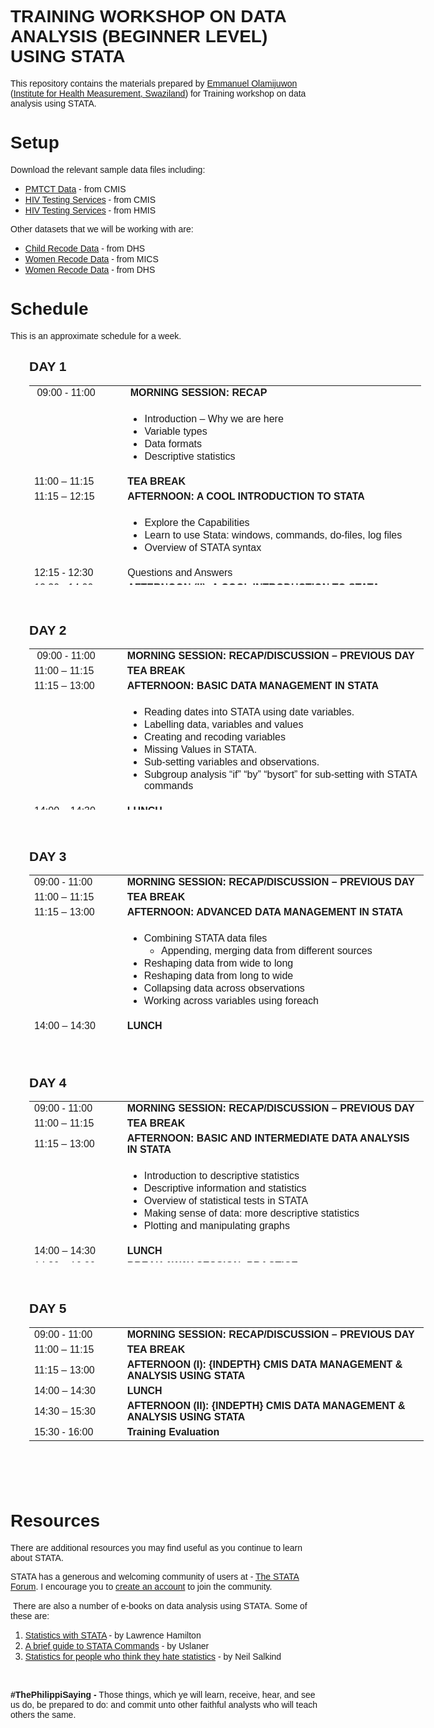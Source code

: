 <h1><span style="font-family: 'trebuchet ms', geneva, sans-serif;">TRAINING WORKSHOP ON DATA ANALYSIS (BEGINNER LEVEL) USING STATA</span></h1>
<p><span style="font-family: 'trebuchet ms', geneva, sans-serif;">This repository contains the materials prepared by <a title="Emmanuel Ọlámíjùwọ́n | Emmanuel Ọlámíjùwọ́n | Health Researcher | Digital Demographer" href="http://e.olamijuwon.com/" target="_blank" rel="noopener noreferrer">Emmanuel Olamijuwon</a> (<a title="Institute for Health Measurement, Swaziland" href="http://www.ihmafrica.org" target="_blank" rel="noopener noreferrer">Institute for Health Measurement, Swaziland</a>) for Training workshop on data analysis using STATA.</span></p>
<h1><span style="font-family: 'trebuchet ms', geneva, sans-serif;">Setup</span></h1>
<p><span style="font-family: 'trebuchet ms', geneva, sans-serif;">Download the relevant sample data files including:</span></p>
<ul>
<li><span style="font-family: 'trebuchet ms', geneva, sans-serif;"><a title="PMTCT Data | CMIS" href="https://github.com/eolamijuwon/MoH-advanced-data-analysis/blob/master/PMTCT_CMIS.xlsx">PMTCT Data</a> - from CMIS</span></li>
<li><span style="font-family: 'trebuchet ms', geneva, sans-serif;"><a title="HIV Testing Services | CMIS" href="https://github.com/eolamijuwon/MoH-advanced-data-analysis/blob/master/HTS_CMIS.xlsx">HIV Testing Services</a> - from CMIS</span></li>
<li><span style="font-family: 'trebuchet ms', geneva, sans-serif;"><a title="HIV Testing Services | HMIS" href="https://github.com/eolamijuwon/MoH-advanced-data-analysis/blob/master/HMIS%20HTS_Sept%202017_rev.xlsx">HIV Testing Services</a> - from HMIS</span></li>
</ul>
<p><span style="font-family: 'trebuchet ms', geneva, sans-serif;">Other datasets that we will be working with are:</span></p>
<ul>
<li><span style="font-family: 'trebuchet ms', geneva, sans-serif;"><a title="Child Recode Data | DHS" href="https://github.com/eolamijuwon/MoH-advanced-data-analysis/blob/master/DHS_ch.DTA">Child Recode Data</a> - from DHS</span></li>
<li><span style="font-family: 'trebuchet ms', geneva, sans-serif;"><a title="Women Recode Data | MICS" href="https://github.com/eolamijuwon/MoH-advanced-data-analysis/blob/master/MICS_wm.dta">Women Recode Data</a> - from MICS</span></li>
<li><span style="font-family: 'trebuchet ms', geneva, sans-serif;"><a title="Women Recode Data | DHS" href="https://github.com/eolamijuwon/MoH-advanced-data-analysis/blob/master/DHS_wm.dta">Women Recode Data</a> - from DHS</span></li>
</ul>
<h1><span style="font-family: 'trebuchet ms', geneva, sans-serif;">Schedule</span></h1>
<p><span style="font-family: 'trebuchet ms', geneva, sans-serif;">This is an approximate schedule for a week.</span></p>
<h2 style="padding-left: 30px;"><strong><span style="font-family: 'trebuchet ms', geneva, sans-serif;">DAY 1</span></strong></h2>
<table style="height: 319px; margin-left: 30px; width: 627px;">
<tbody>
<tr style="height: 15px;">
<td style="width: 136.8px; height: 15px;"><span style="font-family: 'trebuchet ms', geneva, sans-serif;"> 09:00 - 11:00</span></td>
<td style="width: 475.2px; height: 15px;"><span style="font-family: 'trebuchet ms', geneva, sans-serif;"> <strong>MORNING SESSION: RECAP</strong></span></td>
</tr>
<tr style="height: 91px;">
<td style="width: 136.8px; height: 91px;"><span style="font-family: 'trebuchet ms', geneva, sans-serif;"> </span></td>
<td style="width: 475.2px; height: 91px;">
<ul>
<li><span style="font-family: 'trebuchet ms', geneva, sans-serif;">Introduction – Why we are here</span></li>
<li><span style="font-family: 'trebuchet ms', geneva, sans-serif;">Variable types</span></li>
<li><span style="font-family: 'trebuchet ms', geneva, sans-serif;">Data formats</span></li>
<li><span style="font-family: 'trebuchet ms', geneva, sans-serif;">Descriptive statistics</span></li>
</ul>
</td>
</tr>
<tr style="height: 15px;">
<td style="width: 136.8px; height: 15px;"><span style="font-family: 'trebuchet ms', geneva, sans-serif;">11:00 – 11:15</span></td>
<td style="width: 475.2px; height: 15px;"><span style="font-family: 'trebuchet ms', geneva, sans-serif;"><strong>TEA BREAK</strong></span></td>
</tr>
<tr style="height: 15px;">
<td style="width: 136.8px; height: 15px;"><span style="font-family: 'trebuchet ms', geneva, sans-serif;">11:15 – 12:15</span></td>
<td style="width: 475.2px; height: 15px;"><span style="font-family: 'trebuchet ms', geneva, sans-serif;"><strong>AFTERNOON: A COOL INTRODUCTION TO STATA</strong></span></td>
</tr>
<tr style="height: 75px;">
<td style="width: 136.8px; height: 75px;"><span style="font-family: 'trebuchet ms', geneva, sans-serif;"> </span></td>
<td style="width: 475.2px; height: 75px;">
<ul>
<li><span style="font-family: 'trebuchet ms', geneva, sans-serif;">Explore the Capabilities</span></li>
<li><span style="font-family: 'trebuchet ms', geneva, sans-serif;">Learn to use Stata: windows, commands, do-files, log files</span></li>
<li><span style="font-family: 'trebuchet ms', geneva, sans-serif;">Overview of STATA syntax</span></li>
</ul>
</td>
</tr>
<tr style="height: 12.275px;">
<td style="width: 136.8px; height: 12.275px;"><span style="font-family: 'trebuchet ms', geneva, sans-serif;">12:15 - 12:30</span></td>
<td style="width: 475.2px; height: 12.275px;"><span style="font-family: 'trebuchet ms', geneva, sans-serif;">Questions and Answers</span></td>
</tr>
<tr style="height: 12.275px;">
<td style="width: 136.8px; height: 12.275px;"><span style="font-family: 'trebuchet ms', geneva, sans-serif;">12:30 - 14:00</span></td>
<td style="width: 475.2px; height: 12.275px;"><span style="font-family: 'trebuchet ms', geneva, sans-serif;"><strong>AFTERNOON (II): A COOL INTRODUCTION TO STATA</strong></span></td>
</tr>
<tr style="height: 123px;">
<td style="width: 136.8px; height: 123px;"><span style="font-family: 'trebuchet ms', geneva, sans-serif;"> </span></td>
<td style="width: 475.2px; height: 123px;">
<ul>
<li><span style="font-family: 'trebuchet ms', geneva, sans-serif;">Inputting raw data files into STATA</span></li>
<li><span style="font-family: 'trebuchet ms', geneva, sans-serif;">From variables to datasets - Import data in different formats into Stata</span></li>
<li><span style="font-family: 'trebuchet ms', geneva, sans-serif;">Using and saving STATA data files</span></li>
<li><span style="font-family: 'trebuchet ms', geneva, sans-serif;">From datasets to variables - Export data in Stata into different formats</span></li>
</ul>
</td>
</tr>
<tr style="height: 15px;">
<td style="width: 136.8px; height: 15px;"><span style="font-family: 'trebuchet ms', geneva, sans-serif;">14:00 – 14:30</span></td>
<td style="width: 475.2px; height: 15px;"><span style="font-family: 'trebuchet ms', geneva, sans-serif;"><strong>LUNCH</strong></span></td>
</tr>
<tr style="height: 15px;">
<td style="width: 136.8px; height: 15px;"><span style="font-family: 'trebuchet ms', geneva, sans-serif;">14:30 – 16:30</span></td>
<td style="width: 475.2px; height: 15px;"><span style="font-family: 'trebuchet ms', geneva, sans-serif;"><strong>BREAK AWAY SESSION: PRACTICE</strong></span></td>
</tr>
</tbody>
</table>
<p><span style="font-family: 'trebuchet ms', geneva, sans-serif;"> </span></p>
<h2 style="padding-left: 30px;"><strong><span style="font-family: 'trebuchet ms', geneva, sans-serif;">DAY 2</span></strong></h2>
<table style="height: 258px; margin-left: 30px; width: 631px;">
<tbody>
<tr>
<td style="width: 137.6px;"><span style="font-family: 'trebuchet ms', geneva, sans-serif;"> 09:00 - 11:00</span></td>
<td style="width: 478.4px;"><span style="font-family: 'trebuchet ms', geneva, sans-serif;"><strong>MORNING SESSION: RECAP/DISCUSSION – PREVIOUS DAY</strong></span></td>
</tr>
<tr>
<td style="width: 137.6px;"><span style="font-family: 'trebuchet ms', geneva, sans-serif;">11:00 – 11:15</span></td>
<td style="width: 478.4px;"><span style="font-family: 'trebuchet ms', geneva, sans-serif;"><strong>TEA BREAK</strong></span></td>
</tr>
<tr>
<td style="width: 137.6px;"><span style="font-family: 'trebuchet ms', geneva, sans-serif;">11:15 – 13:00</span></td>
<td style="width: 478.4px;"><span style="font-family: 'trebuchet ms', geneva, sans-serif;"><strong>AFTERNOON: BASIC DATA MANAGEMENT IN STATA</strong></span></td>
</tr>
<tr>
<td style="width: 137.6px;"><span style="font-family: 'trebuchet ms', geneva, sans-serif;"> </span></td>
<td style="width: 478.4px;">
<ul>
<li><span style="font-family: 'trebuchet ms', geneva, sans-serif;">Reading dates into STATA using date variables.</span></li>
<li><span style="font-family: 'trebuchet ms', geneva, sans-serif;">Labelling data, variables and values</span></li>
<li><span style="font-family: 'trebuchet ms', geneva, sans-serif;">Creating and recoding variables</span></li>
<li><span style="font-family: 'trebuchet ms', geneva, sans-serif;">Missing Values in STATA.</span></li>
<li><span style="font-family: 'trebuchet ms', geneva, sans-serif;">Sub-setting variables and observations.</span></li>
<li><span style="font-family: 'trebuchet ms', geneva, sans-serif;">Subgroup analysis “if” “by” “bysort” for sub-setting with STATA commands</span></li>
</ul>
</td>
</tr>
<tr>
<td style="width: 137.6px;"><span style="font-family: 'trebuchet ms', geneva, sans-serif;">14:00 – 14:30</span></td>
<td style="width: 478.4px;"><span style="font-family: 'trebuchet ms', geneva, sans-serif;"><strong>LUNCH</strong></span></td>
</tr>
<tr>
<td style="width: 137.6px;"><span style="font-family: 'trebuchet ms', geneva, sans-serif;">14:30 – 16:30</span></td>
<td style="width: 478.4px;"><span style="font-family: 'trebuchet ms', geneva, sans-serif;"><strong>BREAK AWAY SESSION: PRACTICE</strong></span></td>
</tr>
</tbody>
</table>
<p> </p>
<h2 style="padding-left: 30px;"><strong><span style="font-family: 'trebuchet ms', geneva, sans-serif;">DAY 3</span></strong></h2>
<table style="height: 258px; margin-left: 30px; width: 631px;">
<tbody>
<tr>
<td style="width: 137.6px;"><span style="font-family: 'trebuchet ms', geneva, sans-serif;">09:00 - 11:00</span></td>
<td style="width: 478.4px;"><span style="font-family: 'trebuchet ms', geneva, sans-serif;"><strong>MORNING SESSION: RECAP/DISCUSSION – PREVIOUS DAY</strong></span></td>
</tr>
<tr>
<td style="width: 137.6px;"><span style="font-family: 'trebuchet ms', geneva, sans-serif;">11:00 – 11:15</span></td>
<td style="width: 478.4px;"><span style="font-family: 'trebuchet ms', geneva, sans-serif;"><strong>TEA BREAK</strong></span></td>
</tr>
<tr>
<td style="width: 137.6px;"><span style="font-family: 'trebuchet ms', geneva, sans-serif;">11:15 – 13:00</span></td>
<td style="width: 478.4px;"><span style="font-family: 'trebuchet ms', geneva, sans-serif;"><strong>AFTERNOON: ADVANCED DATA MANAGEMENT IN STATA</strong></span></td>
</tr>
<tr>
<td style="width: 137.6px;"><span style="font-family: 'trebuchet ms', geneva, sans-serif;"> </span></td>
<td style="width: 478.4px;">
<ul>
<li><span style="font-family: 'trebuchet ms', geneva, sans-serif;">Combining STATA data files</span>
<ul>
<li><span style="font-family: 'trebuchet ms', geneva, sans-serif;">Appending, merging data from different sources</span></li>
</ul>
</li>
<li><span style="font-family: 'trebuchet ms', geneva, sans-serif;">Reshaping data from wide to long</span></li>
<li><span style="font-family: 'trebuchet ms', geneva, sans-serif;">Reshaping data from long to wide</span></li>
<li><span style="font-family: 'trebuchet ms', geneva, sans-serif;">Collapsing data across observations</span></li>
<li><span style="font-family: 'trebuchet ms', geneva, sans-serif;">Working across variables using foreach</span></li>
</ul>
</td>
</tr>
<tr>
<td style="width: 137.6px;"><span style="font-family: 'trebuchet ms', geneva, sans-serif;">14:00 – 14:30</span></td>
<td style="width: 478.4px;"><span style="font-family: 'trebuchet ms', geneva, sans-serif;"><strong>LUNCH</strong></span></td>
</tr>
<tr>
<td style="width: 137.6px;"><span style="font-family: 'trebuchet ms', geneva, sans-serif;">14:30 – 16:30</span></td>
<td style="width: 478.4px;"><span style="font-family: 'trebuchet ms', geneva, sans-serif;"><strong>BREAK AWAY SESSION: PRACTICE</strong></span></td>
</tr>
</tbody>
</table>
<p> </p>
<h2 style="padding-left: 30px;"><strong><span style="font-family: 'trebuchet ms', geneva, sans-serif;">DAY 4</span></strong></h2>
<table style="height: 258px; margin-left: 30px; width: 631px;">
<tbody>
<tr>
<td style="width: 137.6px;"><span style="font-family: 'trebuchet ms', geneva, sans-serif;">09:00 - 11:00</span></td>
<td style="width: 478.4px;"><span style="font-family: 'trebuchet ms', geneva, sans-serif;"><strong>MORNING SESSION: RECAP/DISCUSSION – PREVIOUS DAY</strong></span></td>
</tr>
<tr>
<td style="width: 137.6px;"><span style="font-family: 'trebuchet ms', geneva, sans-serif;">11:00 – 11:15</span></td>
<td style="width: 478.4px;"><span style="font-family: 'trebuchet ms', geneva, sans-serif;"><strong>TEA BREAK</strong></span></td>
</tr>
<tr>
<td style="width: 137.6px;"><span style="font-family: 'trebuchet ms', geneva, sans-serif;">11:15 – 13:00</span></td>
<td style="width: 478.4px;"><span style="font-family: 'trebuchet ms', geneva, sans-serif;"><strong><strong>AFTERNOON: </strong></strong><strong>BASIC AND INTERMEDIATE DATA ANALYSIS IN STATA</strong></span></td>
</tr>
<tr>
<td style="width: 137.6px;"><span style="font-family: 'trebuchet ms', geneva, sans-serif;"> </span></td>
<td style="width: 478.4px;">
<ul>
<li><span style="font-family: 'trebuchet ms', geneva, sans-serif;">Introduction to descriptive statistics</span></li>
<li><span style="font-family: 'trebuchet ms', geneva, sans-serif;">Descriptive information and statistics</span></li>
<li><span style="font-family: 'trebuchet ms', geneva, sans-serif;">Overview of statistical tests in STATA</span></li>
<li><span style="font-family: 'trebuchet ms', geneva, sans-serif;">Making sense of data: more descriptive statistics</span></li>
<li><span style="font-family: 'trebuchet ms', geneva, sans-serif;">Plotting and manipulating graphs</span></li>
</ul>
</td>
</tr>
<tr>
<td style="width: 137.6px;"><span style="font-family: 'trebuchet ms', geneva, sans-serif;">14:00 – 14:30</span></td>
<td style="width: 478.4px;"><span style="font-family: 'trebuchet ms', geneva, sans-serif;"><strong>LUNCH</strong></span></td>
</tr>
<tr>
<td style="width: 137.6px;"><span style="font-family: 'trebuchet ms', geneva, sans-serif;">14:30 – 16:30</span></td>
<td style="width: 478.4px;"><span style="font-family: 'trebuchet ms', geneva, sans-serif;"><strong>BREAK AWAY SESSION: PRACTICE</strong></span></td>
</tr>
</tbody>
</table>
<p> </p>
<h2 style="padding-left: 30px;"><strong><span style="font-family: 'trebuchet ms', geneva, sans-serif;">DAY 5</span></strong></h2>
<table style="height: 222px; margin-left: 30px; width: 631px;">
<tbody>
<tr>
<td style="width: 137.6px;"><span style="font-family: 'trebuchet ms', geneva, sans-serif;">09:00 - 11:00</span></td>
<td style="width: 478.4px;"><span style="font-family: 'trebuchet ms', geneva, sans-serif;"><strong>MORNING SESSION: RECAP/DISCUSSION – PREVIOUS DAY</strong></span></td>
</tr>
<tr>
<td style="width: 137.6px;"><span style="font-family: 'trebuchet ms', geneva, sans-serif;">11:00 – 11:15</span></td>
<td style="width: 478.4px;"><span style="font-family: 'trebuchet ms', geneva, sans-serif;"><strong>TEA BREAK</strong></span></td>
</tr>
<tr>
<td style="width: 137.6px;"><span style="font-family: 'trebuchet ms', geneva, sans-serif;">11:15 – 13:00</span></td>
<td style="width: 478.4px;"><span style="font-family: 'trebuchet ms', geneva, sans-serif;"><strong>AFTERNOON (I): {</strong><strong>INDEPTH} CMIS DATA MANAGEMENT &amp; ANALYSIS USING STATA</strong></span></td>
</tr>
<tr>
<td style="width: 137.6px;"><span style="font-family: 'trebuchet ms', geneva, sans-serif;">14:00 – 14:30</span></td>
<td style="width: 478.4px;"><span style="font-family: 'trebuchet ms', geneva, sans-serif;"><strong>LUNCH</strong></span></td>
</tr>
<tr>
<td style="width: 137.6px;"><span style="font-family: 'trebuchet ms', geneva, sans-serif;">14:30 – 15:30</span></td>
<td style="width: 478.4px;"><span style="font-family: 'trebuchet ms', geneva, sans-serif;"><strong>AFTERNOON (II): {INDEPTH} CMIS DATA MANAGEMENT &amp; ANALYSIS USING STATA</strong></span></td>
</tr>
<tr>
<td style="width: 137.6px;"><span style="font-family: 'trebuchet ms', geneva, sans-serif;">15:30 - 16:00</span></td>
<td style="width: 478.4px;"><span style="font-family: 'trebuchet ms', geneva, sans-serif;"><strong>Training Evaluation</strong></span></td>
</tr>
</tbody>
</table>
<p> </p>
<h1><strong><span style="font-family: 'trebuchet ms', geneva, sans-serif;">Resources</span></strong></h1>
<p><span style="font-family: 'trebuchet ms', geneva, sans-serif;">There are additional resources you may find useful as you continue to learn about STATA. </span></p>
<p><span style="font-family: 'trebuchet ms', geneva, sans-serif;">STATA has a generous and welcoming community of users at - <a title="The STATA Forum | STATA List" href="https://www.statalist.org/">The STATA Forum</a>. I encourage you to <a title="register | STATALIST" href="https://www.statalist.org/forums/register" target="_blank" rel="noopener noreferrer">create an account</a> to join the community.</span></p>
<p> <span style="font-family: 'trebuchet ms', geneva, sans-serif;">There are also a number of e-books on data analysis using STATA. Some of these are:</span></p>
<ol>
<li><span style="font-family: 'trebuchet ms', geneva, sans-serif;"><a title="Statistics with STATA" href="https://github.com/eolamijuwon/MoH-advanced-data-analysis/blob/master/Lawrence%20C.%20Hamilton-Statistics%20with%20STATA_%20Version%2012-Cengage%20Learning%20(2012).pdf" target="_blank" rel="noopener noreferrer">Statistics with STATA</a> - by Lawrence Hamilton</span></li>
<li><span style="font-family: 'trebuchet ms', geneva, sans-serif;"><a title="A brief guide to STATA Commands" href="Brief Guide To Stata Commands (1999).pdf">A brief guide to STATA Commands</a> - by Uslaner</span></li>
<li><span style="font-family: 'trebuchet ms', geneva, sans-serif;"><a title="Statistics for people who think they hate statistics" href="https://github.com/eolamijuwon/MoH-advanced-data-analysis/blob/master/Statistics%20for%20People%20Who%20(Think%20They)%20Hate%20Statistics.pdf" target="_blank" rel="noopener noreferrer">Statistics for people who think they hate statistics</a> - by Neil Salkind</span></li>
</ol>
<p> </p>
<p><span style="font-family: 'trebuchet ms', geneva, sans-serif;"><strong>#ThePhilippiSaying -</strong> Those things, which ye will learn, receive, hear, and see us do, be prepared to do: and commit unto other faithful analysts who will teach others the same.</span></p>
